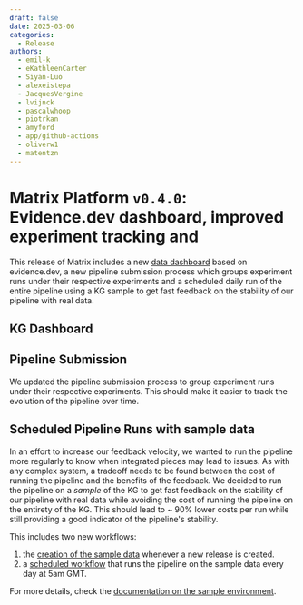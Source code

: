 ```yaml
---
draft: false
date: 2025-03-06
categories:
  - Release
authors:
  - emil-k
  - eKathleenCarter
  - Siyan-Luo
  - alexeistepa
  - JacquesVergine
  - lvijnck
  - pascalwhoop
  - piotrkan
  - amyford
  - app/github-actions
  - oliverw1
  - matentzn
---
```


# Matrix Platform `v0.4.0`: Evidence.dev dashboard, improved experiment tracking and 

This release of Matrix includes a new [data
dashboard](https://data.dev.everycure.org/versions/latest/evidence) based on
evidence.dev, a new pipeline submission process which groups experiment runs under their
respective experiments and a scheduled daily run of the entire pipeline using a KG sample to get fast feedback on the stability of our pipeline with real data. 

<!-- more -->

## KG Dashboard

## Pipeline Submission

We updated the pipeline submission process to group experiment runs under their respective experiments. This should make it easier to track the evolution of the pipeline over time.


## Scheduled Pipeline Runs with sample data

In an effort to increase our feedback velocity, we wanted to run the pipeline more
regularly to know when integrated pieces may lead to issues. As with any complex system,
a tradeoff needs to be found between the cost of running the pipeline and the benefits of
the feedback. We decided to run the pipeline on a _sample_ of the KG to get fast feedback
on the stability of our pipeline with real data while avoiding the cost of running the
pipeline on the entirety of the KG. This should lead to ~ 90% lower costs per run while
still providing a good indicator of the pipeline's stability.

This includes two new workflows:

1. the [creation of the sample data](https://github.com/everycure-org/matrix/blob/main/.github/workflows/create-sample-release.yml) whenever a new release is created.
2. a [scheduled workflow](https://github.com/everycure-org/matrix/blob/main/.github/workflows/scheduled-sampling-pipeline.yml) that runs the pipeline on the sample data every day at 5am GMT.

For more details, check the [documentation on the sample environment](../../../onboarding/sample_environment.md).

<!-- Notes 


## What's Changed
### Exciting New Features 🎉
* Feat/run sampling pipeline on schedule by @emil-k in https://github.com/everycure-org/matrix/pull/1105
* [Infra sync] Evidence.dev infrastructure  by @pascalwhoop in https://github.com/everycure-org/matrix/pull/1112
* Quality control data for Evidence.dev by @JacquesVergine in https://github.com/everycure-org/matrix/pull/1076
* Add --nodes to Kedro submit by @lvijnck in https://github.com/everycure-org/matrix/pull/1142
* Add a summary page to Evidence with ARPA metrics by @JacquesVergine in https://github.com/everycure-org/matrix/pull/1194
### Bugfixes 🐛
* Correct the scope of information used to generate the release notes. by @Siyan-Luo in https://github.com/everycure-org/matrix/pull/1096
* Bug/add gh token for kedro submit step in GH Actions by @Siyan-Luo in https://github.com/everycure-org/matrix/pull/1132
* Modify the location of AI-generated notes file by @Siyan-Luo in https://github.com/everycure-org/matrix/pull/1129
* Debug/use git command instead of gh command by @Siyan-Luo in https://github.com/everycure-org/matrix/pull/1178
* Debug/allow bump type input from UI by @Siyan-Luo in https://github.com/everycure-org/matrix/pull/1223
### Technical Enhancements 🧰
* Remove hardcoded SILC config by @lvijnck in https://github.com/everycure-org/matrix/pull/973
* Add GitHub release dataset for drug and disease list ingestion by @JacquesVergine in https://github.com/everycure-org/matrix/pull/1050
* Create Slack notification when pipeline submission fails on GHAction by @Siyan-Luo in https://github.com/everycure-org/matrix/pull/1141
* Setup IAP OAuth for use with MLFlow by @pascalwhoop in https://github.com/everycure-org/matrix/pull/897
* Add ability to specify mlflow experiment by name by @amyford in https://github.com/everycure-org/matrix/pull/1093
* Refactor preprocessing pipeline  by @piotrkan in https://github.com/everycure-org/matrix/pull/1088
* Fix writing to the gsheets for SILC sheet by @piotrkan in https://github.com/everycure-org/matrix/pull/1193
* Allow sample run to be manually triggered by @JacquesVergine in https://github.com/everycure-org/matrix/pull/1206
* include drug and disease in release info by @emil-k in https://github.com/everycure-org/matrix/pull/1221
### Documentation ✏️
* Remove GOOGLE_CREDENTIALS env variable from installation documentation by @JacquesVergine in https://github.com/everycure-org/matrix/pull/1108
* Add documentation for disease tagging / categorisation feature by @matentzn in https://github.com/everycure-org/matrix/pull/955
* Improve sampling documentation with release specific instructions by @JacquesVergine in https://github.com/everycure-org/matrix/pull/1166
* Define process to fix a KG release by @JacquesVergine in https://github.com/everycure-org/matrix/pull/1207
* Add documentation for explaining more tags over releases by @Siyan-Luo in https://github.com/everycure-org/matrix/pull/1209
### Newly onboarded colleagues 🚤
* Create new-eKathleenCarter.asc by @eKathleenCarter in https://github.com/everycure-org/matrix/pull/1032
### Other Changes
* Fix clinical trial preprocessing nodes by @alexeistepa in https://github.com/everycure-org/matrix/pull/1039
* Fix normalizer always returning `normalization_success=True` by @piotrkan in https://github.com/everycure-org/matrix/pull/1060
* Feat/log datasets used to mlflow by @emil-k in https://github.com/everycure-org/matrix/pull/1048
* Fix mlflow metric tracking by @piotrkan in https://github.com/everycure-org/matrix/pull/1075
* Fix ec medical nodes in preprocessing by @alexeistepa in https://github.com/everycure-org/matrix/pull/1052
* Fix schema check in preprocessing pipeline by @piotrkan in https://github.com/everycure-org/matrix/pull/1082
* Update onboarding docs to include container registry auth by @amyford in https://github.com/everycure-org/matrix/pull/1081
* Bump disease list and fix release list name  by @piotrkan in https://github.com/everycure-org/matrix/pull/1072
* Better cli for quickly adding users to multiple teams by @pascalwhoop in https://github.com/everycure-org/matrix/pull/1040
* Debug/Notes and articles generation by @Siyan-Luo in https://github.com/everycure-org/matrix/pull/1059
* Fix deadlocking on subprocess calls by @oliverw1 in https://github.com/everycure-org/matrix/pull/1089
* Feat/add custom argo prometheus metric on failed workflow status by @emil-k in https://github.com/everycure-org/matrix/pull/1098
* pinned torch and re-generate requirements on mac by @oliverw1 in https://github.com/everycure-org/matrix/pull/1109
* Update BigQuery table if it exists instead of creating it by @JacquesVergine in https://github.com/everycure-org/matrix/pull/1110
* Hotfix - change version for GT in ingestion catalog by @piotrkan in https://github.com/everycure-org/matrix/pull/1116
* Setup drugmech ingestion by @lvijnck in https://github.com/everycure-org/matrix/pull/1041
* Fix integration pipeline error with missing interpolation key by @JacquesVergine in https://github.com/everycure-org/matrix/pull/1123
* Disable stability metrics (temporarily) by @piotrkan in https://github.com/everycure-org/matrix/pull/1126
* Move de-duplication to integration from preprocessing by @piotrkan in https://github.com/everycure-org/matrix/pull/1118
* Evidence.dev code & deployment & CI by @pascalwhoop in https://github.com/everycure-org/matrix/pull/1085
* Add upstream data source to Neo4j edges by @JacquesVergine in https://github.com/everycure-org/matrix/pull/1131
* Correct BQ reporting table names and change tests to cover cloud catalog by @JacquesVergine in https://github.com/everycure-org/matrix/pull/1133
* add min max to reported aggregations by @alexeistepa in https://github.com/everycure-org/matrix/pull/1152
* increasing the timeout to handle api overloading by @emil-k in https://github.com/everycure-org/matrix/pull/1146
* [mini] status badges in readme by @pascalwhoop in https://github.com/everycure-org/matrix/pull/1145
* Improved sankey on evdev dashboard by @pascalwhoop in https://github.com/everycure-org/matrix/pull/1153
* Format kedro experiment docs by @amyford in https://github.com/everycure-org/matrix/pull/1159
* Update test configuration for topological embeddings to reduce integration test duration by @lvijnck in https://github.com/everycure-org/matrix/pull/1161
* Fix/embeddins resources by @emil-k in https://github.com/everycure-org/matrix/pull/1170
* Use OAuth secret from git crypt. Add docs by @amyford in https://github.com/everycure-org/matrix/pull/1168
* Hotfix - fix make fetch_secrets missing variable and twice defined by @amyford in https://github.com/everycure-org/matrix/pull/1172
* Fix modelling bug - modelling cloud catalog  by @alexeistepa in https://github.com/everycure-org/matrix/pull/1165
* Fix catalog in ingestion by @piotrkan in https://github.com/everycure-org/matrix/pull/1176
* Revert window size to 10 for Node2Vec Embeddings by @piotrkan in https://github.com/everycure-org/matrix/pull/1184
* add rank columns by @alexeistepa in https://github.com/everycure-org/matrix/pull/1186
* Test deploy evidence.dev 0.3.3 by @JacquesVergine in https://github.com/everycure-org/matrix/pull/1190
* Resource allocation changes for embeddings pipeline by @emil-k in https://github.com/everycure-org/matrix/pull/1179
* Feat/archive mlflow runs by @amyford in https://github.com/everycure-org/matrix/pull/1181
* only log mlflow dataset if it hasn't been logged before. by @emil-k in https://github.com/everycure-org/matrix/pull/1180
* Reduce resource requirements for edge and node ingestion into Neo4j. by @oliverw1 in https://github.com/everycure-org/matrix/pull/1195
* Debug/expand mlflow hook logging by @emil-k in https://github.com/everycure-org/matrix/pull/1204


**Full Changelog**: https://github.com/everycure-org/matrix/compare/v0.3.0...v0.4.0
-->